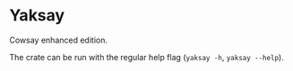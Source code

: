 # Yaksay

Cowsay enhanced edition.

The crate can be run with the regular help flag (`yaksay -h`, `yaksay --help`).

